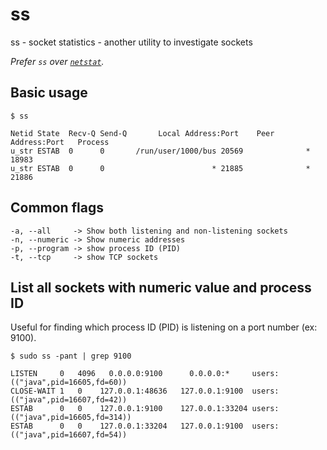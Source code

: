 # ss

ss - socket statistics - another utility to investigate sockets

*Prefer `ss` over [`netstat`](netstat.md).*

## Basic usage
```
$ ss

Netid State  Recv-Q Send-Q       Local Address:Port    Peer Address:Port   Process
u_str ESTAB  0      0       /run/user/1000/bus 20569              * 18983
u_str ESTAB  0      0                        * 21885              * 21886
```

## Common flags
```
-a, --all     -> Show both listening and non-listening sockets
-n, --numeric -> Show numeric addresses
-p, --program -> show process ID (PID)
-t, --tcp     -> show TCP sockets
```

## List all sockets with numeric value and process ID
Useful for finding which process ID (PID) is listening on a port number (ex: 9100).

```
$ sudo ss -pant | grep 9100

LISTEN     0   4096   0.0.0.0:9100      0.0.0.0:*     users:(("java",pid=16605,fd=60))
CLOSE-WAIT 1   0    127.0.0.1:48636   127.0.0.1:9100  users:(("java",pid=16607,fd=42))
ESTAB      0   0    127.0.0.1:9100    127.0.0.1:33204 users:(("java",pid=16605,fd=314))
ESTAB      0   0    127.0.0.1:33204   127.0.0.1:9100  users:(("java",pid=16607,fd=54))
```

